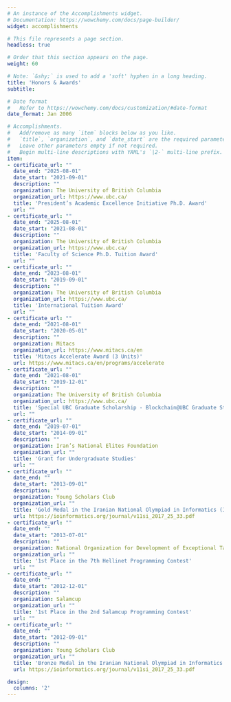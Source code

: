 ```yaml
---
# An instance of the Accomplishments widget.
# Documentation: https://wowchemy.com/docs/page-builder/
widget: accomplishments

# This file represents a page section.
headless: true

# Order that this section appears on the page.
weight: 60

# Note: `&shy;` is used to add a 'soft' hyphen in a long heading.
title: 'Honors & Awards'
subtitle:

# Date format
#   Refer to https://wowchemy.com/docs/customization/#date-format
date_format: Jan 2006

# Accomplishments.
#   Add/remove as many `item` blocks below as you like.
#   `title`, `organization`, and `date_start` are the required parameters.
#   Leave other parameters empty if not required.
#   Begin multi-line descriptions with YAML's `|2-` multi-line prefix.
item:
- certificate_url: ""
  date_end: "2025-08-01"
  date_start: "2021-09-01"
  description: ""
  organization: The University of British Columbia
  organization_url: https://www.ubc.ca/
  title: 'President’s Academic Excellence Initiative Ph.D. Award'
  url: ""
- certificate_url: ""
  date_end: "2025-08-01"
  date_start: "2021-08-01"
  description: ""
  organization: The University of British Columbia
  organization_url: https://www.ubc.ca/
  title: 'Faculty of Science Ph.D. Tuition Award'
  url: ""
- certificate_url: ""
  date_end: "2023-08-01"
  date_start: "2019-09-01"
  description: ""
  organization: The University of British Columbia
  organization_url: https://www.ubc.ca/
  title: 'International Tuition Award'
  url: ""
- certificate_url: ""
  date_end: "2021-08-01"
  date_start: "2020-05-01"
  description: ""
  organization: Mitacs
  organization_url: https://www.mitacs.ca/en
  title: 'Mitacs Accelerate Award (3 Units)'
  url: https://www.mitacs.ca/en/programs/accelerate
- certificate_url: ""
  date_end: "2021-08-01"
  date_start: "2019-12-01"
  description: ""
  organization: The University of British Columbia
  organization_url: https://www.ubc.ca/
  title: 'Special UBC Graduate Scholarship - Blockchain@UBC Graduate Student Award'
  url: ""
- certificate_url: ""
  date_end: "2019-07-01"
  date_start: "2014-09-01"
  description: ""
  organization: Iran’s National Elites Foundation
  organization_url: ""
  title: 'Grant for Undergraduate Studies'
  url: ""
- certificate_url: ""
  date_end: ""
  date_start: "2013-09-01"
  description: ""
  organization: Young Scholars Club
  organization_url: ""
  title: 'Gold Medal in the Iranian National Olympiad in Informatics (INOI)'
  url: https://ioinformatics.org/journal/v11si_2017_25_33.pdf
- certificate_url: ""
  date_end: ""
  date_start: "2013-07-01"
  description: ""
  organization: National Organization for Development of Exceptional Talents
  organization_url: ""
  title: '1st Place in the 7th Hellinet Programming Contest'
  url: ""
- certificate_url: ""
  date_end: ""
  date_start: "2012-12-01"
  description: ""
  organization: Salamcup
  organization_url: ""
  title: '1st Place in the 2nd Salamcup Programming Contest'
  url: ""
- certificate_url: ""
  date_end: ""
  date_start: "2012-09-01"
  description: ""
  organization: Young Scholars Club
  organization_url: ""
  title: 'Bronze Medal in the Iranian National Olympiad in Informatics (INOI)'
  url: https://ioinformatics.org/journal/v11si_2017_25_33.pdf

design:
  columns: '2' 
---
```

